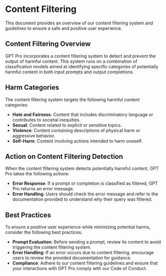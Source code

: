 # Content Filtering

This document provides an overview of our content filtering system and guidelines to ensure a safe and positive user experience.

## Content Filtering Overview

GPT Pro incorporates a content filtering system to detect and prevent the output of harmful content. This system runs on a combination of classification models aimed at identifying specific categories of potentially harmful content in both input prompts and output completions.

## Harm Categories

The content filtering system targets the following harmful content categories:

- **Hate and Fairness**: Content that includes discriminatory language or contributes to societal inequities.
- **Sexual**: Content related to explicit or sensitive topics.
- **Violence**: Content containing descriptions of physical harm or aggressive behavior.
- **Self-Harm**: Content involving actions intended to harm oneself.

## Action on Content Filtering Detection

When the content filtering system detects potentially harmful content, GPT Pro takes the following actions:

- **Error Response**: If a prompt or completion is classified as filtered, GPT Pro returns an error message.
- **Error Handling**: Users should check the error message and refer to the documentation provided to understand why their query was filtered.

## Best Practices

To ensure a positive user experience while minimizing potential harms, consider the following best practices:

- **Prompt Evaluation**: Before sending a prompt, review its content to avoid triggering the content filtering system.
- **Error Handling**: If an error occurs due to content filtering, encourage users to review the provided documentation for guidance.
- **Compliance**: Adhere to our content filtering guidelines and ensure that your interactions with GPT Pro comply with our Code of Conduct.

<Intercom />
<Clarity />
<GoogleAnalytics />